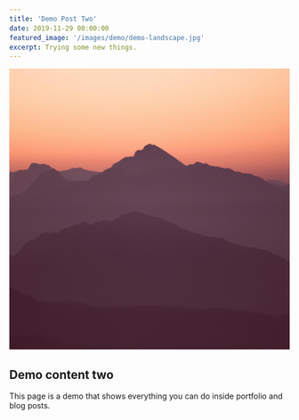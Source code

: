 ```yaml
---
title: 'Demo Post Two'
date: 2019-11-29 00:00:00
featured_image: '/images/demo/demo-landscape.jpg'
excerpt: Trying some new things.
---
```


![](/images/demo/demo-square.jpg)

## Demo content two

This page is a demo that shows everything you can do inside portfolio and blog posts.